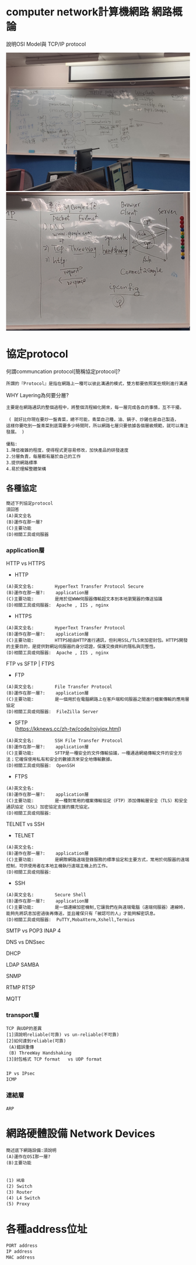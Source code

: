 # computer network計算機網路   網路概論



說明OSI Model與 TCP/IP protocol

![img](../img/網路概論.jpg)
![img](../img/網路概論2.jpg)

# 協定protocol

何謂communcation protocol[簡稱協定protocol]?
```
所謂的『Protocol』是指在網路上一種可以彼此溝通的模式，雙方都要依照某些規則進行溝通
```
WHY Layering為何要分層?
```
主要是在網路通訊的整個過程中，將整個流程細化開來，每一層完成各自的事情，互不干擾。

 ( 就好比你現在要炒一盤青菜，總不可能，青菜自己種，油、鍋子、炒鏟也是自己製造，
這樣你要吃到一盤青菜到底需要多少時間阿，所以網路七層只要依據各個層級規範，就可以專注發展。 ) 

優點:
1.降低複雜的程度，使得程式更容易修改，加快產品的研發速度
2.分層負責，每層都有屬於自己的工作
3.提供網路標準
4.易於理解整體架構

```


## 各種協定
```
簡述下列協定protocol
須回答
(A)英文全名
(B)運作在那一層?
(C)主要功能
(D)相關工具或伺服器
```

### application層

HTTP vs HTTPS  

* HTTP  
```
(A)英文全名:        HyperText Transfer Protocol Secure
(B)運作在那一層?:    application層
(C)主要功能:        是用於從WWW伺服器傳輸超文本到本地瀏覽器的傳送協議
(D)相關工具或伺服器:  Apache , IIS , nginx
```  
* HTTPS  
```
(A)英文全名:        HyperText Transfer Protocol
(B)運作在那一層?:    application層
(C)主要功能:        HTTPS經由HTTP進行通訊，但利用SSL/TLS來加密封包。HTTPS開發的主要目的，是提供對網站伺服器的身分認證，保護交換資料的隱私與完整性。
(D)相關工具或伺服器:  Apache , IIS , nginx
```

FTP vs SFTP | FTPS  
* FTP 
```
(A)英文全名:        File Transfer Protocol
(B)運作在那一層?:    application層
(C)主要功能:        是一個用於在電腦網路上在客戶端和伺服器之間進行檔案傳輸的應用層協定
(D)相關工具或伺服器:  FileZilla Server
```  
* SFTP    
(https://kknews.cc/zh-tw/code/rojyjqx.html)  
```
(A)英文全名:        SSH File Transfer Protocol
(B)運作在那一層?:    application層
(C)主要功能:        SFTP是一種安全的文件傳輸協議，一種通過網絡傳輸文件的安全方法；它確保使用私有和安全的數據流來安全地傳輸數據。
(D)相關工具或伺服器:  OpenSSH
```  
* FTPS    
```
(A)英文全名:        
(B)運作在那一層?:    application層
(C)主要功能:        是一種對常用的檔案傳輸協定（FTP）添加傳輸層安全（TLS）和安全通訊協定（SSL）加密協定支援的擴充協定。
(D)相關工具或伺服器:  
```

TELNET vs SSH  
* TELNET  
```
(A)英文全名:        
(B)運作在那一層?:    application層
(C)主要功能:        是網際網路遠端登錄服務的標準協定和主要方式，常用於伺服器的遠端控制，可供使用者在本地主機執行遠端主機上的工作。
(D)相關工具或伺服器:  
```  
* SSH  
```
(A)英文全名:        Secure Shell     
(B)運作在那一層?:    application層
(C)主要功能:        是一個連線加密機制,它讓我們在與遠端電腦（遠端伺服器）連線時，能夠先將訊息加密過後再傳送，並且確保只有「被認可的人」才能夠解密訊息。
(D)相關工具或伺服器:  PuTTY,MobaXterm,Xshell,Termius
```
SMTP vs POP3 INAP 4

DNS vs DNSsec

DHCP

LDAP
SAMBA

SNMP

RTMP RTSP

MQTT

### transport層
```
TCP 與UDP的差異
[1]須說明reliable(可靠) vs un-reliable(不可靠)
[2]如何達到reliable(可靠)
 (A)錯誤重傳
 (B) ThreeWay Handshaking
[3]封包格式 TCP format   vs UDP format 
```
### 
```
IP vs IPsec
ICMP
```
### 連結層
```
ARP
```
# 網路硬體設備 Network Devices
```
簡述底下網路設備:須說明
(A)運作在OSI那一層?
(B)主要功能


(1) HUB
(2) Switch
(3) Router
(4) L4 Switch
(5) Proxy 
```
# 各種address位址
```
PORT address
IP address
MAC address
```
